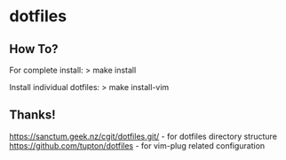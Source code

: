 # dotfiles

## How To?

For complete install:
	> make install

Install individual dotfiles:
	> make install-vim

## Thanks!
https://sanctum.geek.nz/cgit/dotfiles.git/ - for dotfiles directory structure
https://github.com/tupton/dotfiles - for vim-plug related configuration

